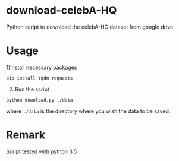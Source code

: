 # download-celebA-HQ
Python script to download the celebA-HG dataset from google drive


# Usage
1)Install necessary packages
```
pip install tqdm requests

```
2) Run the script
```
python download.py ./data
```
where `./data` is the directory where you wish the data to be saved.


# Remark
Script tested with python 3.5